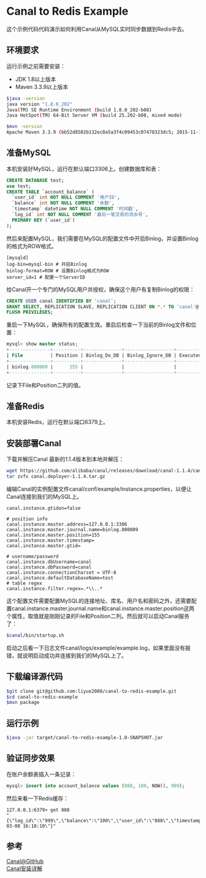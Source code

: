 # Canal to Redis Example

这个示例代码代码演示如何利用Canal从MySQL实时同步数据到Redis中去。

## 环境要求

运行示例之前需要安装：

* JDK 1.8以上版本
* Maven 3.3.9以上版本

```bash
$java -version
java version "1.8.0_202"
Java(TM) SE Runtime Environment (build 1.8.0_202-b08)
Java HotSpot(TM) 64-Bit Server VM (build 25.202-b08, mixed mode)

$mvn -version
Apache Maven 3.3.9 (bb52d8502b132ec0a5a3f4c09453c07478323dc5; 2015-11-11T00:41:47+08:00)
```

## 准备MySQL

本机安装好MySQL，运行在默认端口3306上。创建数据库和表：

```sql
CREATE DATABASE test;
use test;
CREATE TABLE `account_balance` (
  `user_id` int NOT NULL COMMENT '用户ID',
  `balance` int NOT NULL COMMENT '余额',
  `timestamp` datetime NOT NULL COMMENT '时间戳',
  `log_id` int NOT NULL COMMENT '最后一笔交易的流水号',
  PRIMARY KEY (`user_id`)
);
```

然后来配置MySQL，我们需要在MySQL的配置文件中开启Binlog，并设置Binlog的格式为ROW格式。

```properties
[mysqld]
log-bin=mysql-bin # 开启Binlog
binlog-format=ROW # 设置Binlog格式为ROW
server_id=1 # 配置一个ServerID
```

给Canal开一个专门的MySQL用户并授权，确保这个用户有复制Binlog的权限：

```sql
CREATE USER canal IDENTIFIED BY 'canal';  
GRANT SELECT, REPLICATION SLAVE, REPLICATION CLIENT ON *.* TO 'canal'@'%';
FLUSH PRIVILEGES;
```

重启一下MySQL，确保所有的配置生效。重启后检查一下当前的Binlog文件和位置：

```sql
mysql> show master status;
+---------------+----------+--------------+------------------+-------------------+
| File          | Position | Binlog_Do_DB | Binlog_Ignore_DB | Executed_Gtid_Set |
+---------------+----------+--------------+------------------+-------------------+
| binlog.000009 |      155 |              |                  |                   |
+---------------+----------+--------------+------------------+-------------------+
```

记录下File和Position二列的值。

## 准备Redis

本机安装Redis，运行在默认端口6379上。

## 安装部署Canal

下载并解压Canal 最新的1.1.4版本到本地并解压：

```bash
wget https://github.com/alibaba/canal/releases/download/canal-1.1.4/canal.deployer-1.1.4.tar.gz
tar zvfx canal.deployer-1.1.4.tar.gz
```

编辑Canal的实例配置文件canal/conf/example/instance.properties，以便让Canal连接到我们的MySQL上。

```properties
canal.instance.gtidon=false

# position info
canal.instance.master.address=127.0.0.1:3306
canal.instance.master.journal.name=binlog.000009
canal.instance.master.position=155
canal.instance.master.timestamp=
canal.instance.master.gtid=

# username/password
canal.instance.dbUsername=canal
canal.instance.dbPassword=canal
canal.instance.connectionCharset = UTF-8
canal.instance.defaultDatabaseName=test
# table regex
canal.instance.filter.regex=.*\\..*
```

这个配置文件需要配置MySQL的连接地址、库名、用户名和密码之外，还需要配置canal.instance.master.journal.name和canal.instance.master.position这两个属性，取值就是刚刚记录的File和Position二列。然后就可以启动Canal服务了：

```bash
$canal/bin/startup.sh
```

启动之后看一下日志文件canal/logs/example/example.log，如果里面没有报错，就说明启动成功并连接到我们的MySQL上了。

## 下载编译源代码

```bash
$git clone git@github.com:liyue2008/canal-to-redis-example.git
$cd canal-to-redis-example
$mvn package
```

## 运行示例

```bash
$java -jar target/canal-to-redis-example-1.0-SNAPSHOT.jar
```

## 验证同步效果

在账户余额表插入一条记录：

```sql
mysql> insert into account_balance values (888, 100, NOW(), 999);
```

然后来看一下Redis缓存：

```redis
127.0.0.1:6379> get 888
"{\"log_id\":\"999\",\"balance\":\"100\",\"user_id\":\"888\",\"timestamp\":\"2020-03-08 16:18:10\"}"
```

## 参考

[Canal@GitHub](https://github.com/alibaba/canal)  
[Canal安装详解](https://juejin.im/post/5d88b109f265da03ef7a51f1)
